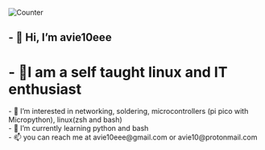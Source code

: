 ![Counter](https://komarev.com/ghpvc/?username=avie10eee)
<h2>- 👋 Hi, I’m avie10eee </h2>
<h1>- 🍁I am a self taught linux and IT enthusiast </h1>


<p>- 👀 I’m interested in networking, soldering, microcontrollers (pi pico with Micropython), linux(zsh and bash) <br>
- 🌱 I’m currently learning python and bash<br>
- 📫 you can reach me at avie10eee@gmail.com or avie10@protonmail.com </p>

